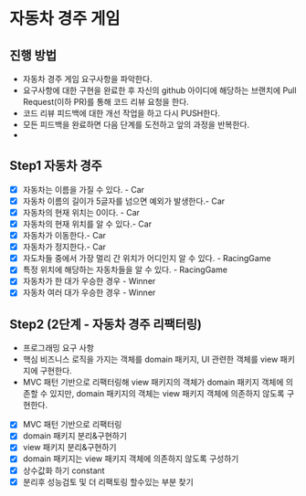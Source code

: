 # 자동차 경주 게임
## 진행 방법
* 자동차 경주 게임 요구사항을 파악한다.
* 요구사항에 대한 구현을 완료한 후 자신의 github 아이디에 해당하는 브랜치에 Pull Request(이하 PR)를 통해 코드 리뷰 요청을 한다.
* 코드 리뷰 피드백에 대한 개선 작업을 하고 다시 PUSH한다.
* 모든 피드백을 완료하면 다음 단계를 도전하고 앞의 과정을 반복한다.
* 
## Step1 자동차 경주
 - [x] 자동차는 이름을 가질 수 있다. - Car
 - [x] 자동차 이름의 길이가 5글자를 넘으면 예외가 발생한다.- Car
 - [x] 자동차의 현재 위치는 0이다. - Car
 - [x] 자동차의 현재 위치를 알 수 있다.- Car
 - [x] 자동차가 이동한다.- Car
 - [x] 자동차가 정지한다.- Car
 - [x] 자도차들 중에서 가장 멀리 간 위치가 어디인지 알 수 있다. - RacingGame
 - [x] 특정 위치에 해당하는 자동차들을 알 수 있다. - RacingGame
 - [x] 자동차가 한 대가 우승한 경우 - Winner
 - [x] 자동차 여러 대가 우승한 경우 - Winner

## Step2 (2단계 - 자동차 경주 리팩터링)
* 프로그래밍 요구 사항
* 핵심 비즈니스 로직을 가지는 객체를 domain 패키지, UI 관련한 객체를 view 패키지에 구현한다.
* MVC 패턴 기반으로 리팩터링해 view 패키지의 객체가 domain 패키지 객체에 의존할 수 있지만, domain 패키지의 객체는 view 패키지 객체에 의존하지 않도록 구현한다.
 - [x] MVC 패턴 기반으로 리팩터링
 - [x] domain 패키지 분리&구현하기
 - [x] view 패키지 분리&구현하기
 - [x] domain 패키지는 view 패키지 객체에 의존하지 않도록 구성하기
 - [x] 상수값화 하기 constant
 - [x] 분리후 성능검토 및 더 리팩토링 할수있는 부분 찾기 